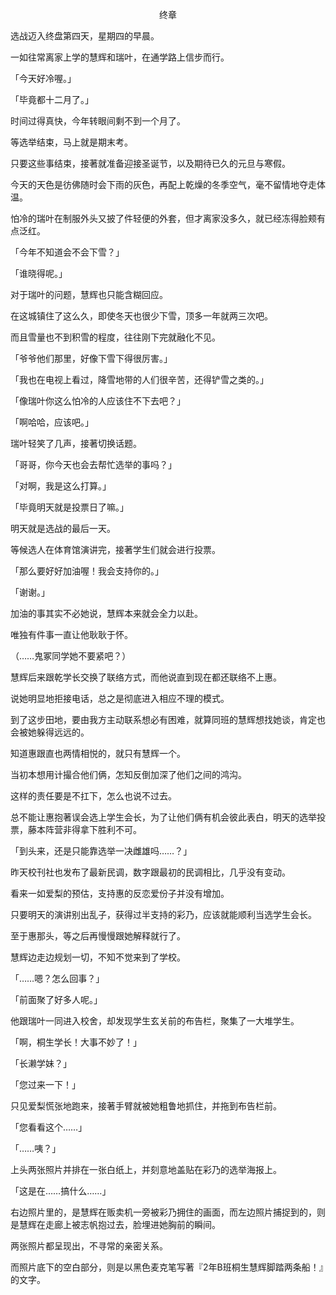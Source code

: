 <p align="center">终章</p>

选战迈入终盘第四天，星期四的早晨。

一如往常离家上学的慧辉和瑞叶，在通学路上信步而行。

「今天好冷喔。」

「毕竟都十二月了。」

时间过得真快，今年转眼间剩不到一个月了。

等选举结束，马上就是期末考。

只要这些事结束，接著就准备迎接圣诞节，以及期待已久的元旦与寒假。

今天的天色是彷佛随时会下雨的灰色，再配上乾燥的冬季空气，毫不留情地夺走体温。

怕冷的瑞叶在制服外头又披了件轻便的外套，但才离家没多久，就已经冻得脸颊有点泛红。

「今年不知道会不会下雪？」

「谁晓得呢。」

对于瑞叶的问题，慧辉也只能含糊回应。

在这城镇住了这么久，即使冬天也很少下雪，顶多一年就两三次吧。

而且雪量也不到积雪的程度，往往刚下完就融化不见。

「爷爷他们那里，好像下雪下得很厉害。」

「我也在电视上看过，降雪地带的人们很辛苦，还得铲雪之类的。」

「像瑞叶你这么怕冷的人应该住不下去吧？」

「啊哈哈，应该吧。」

瑞叶轻笑了几声，接著切换话题。

「哥哥，你今天也会去帮忙选举的事吗？」

「对啊，我是这么打算。」

「毕竟明天就是投票日了嘛。」

明天就是选战的最后一天。

等候选人在体育馆演讲完，接著学生们就会进行投票。

「那么要好好加油喔！我会支持你的。」

「谢谢。」

加油的事其实不必她说，慧辉本来就会全力以赴。

唯独有件事一直让他耿耿于怀。

（……鬼冢同学她不要紧吧？）

慧辉后来跟乾学长交换了联络方式，而他说直到现在都还联络不上惠。

说她明显地拒接电话，总之是彻底进入相应不理的模式。

到了这步田地，要由我方主动联系想必有困难，就算同班的慧辉想找她谈，肯定也会被她躲得远远的。

知道惠跟直也两情相悦的，就只有慧辉一个。

当初本想用计撮合他们俩，怎知反倒加深了他们之间的鸿沟。

这样的责任要是不扛下，怎么也说不过去。

总不能让惠抱著误会选上学生会长，为了让他们俩有机会彼此表白，明天的选举投票，藤本阵营非得拿下胜利不可。

「到头来，还是只能靠选举一决雌雄吗……？」

昨天校刊社也发布了最新民调，数字跟最初的民调相比，几乎没有变动。

看来一如爱梨的预估，支持惠的反恋爱份子并没有增加。

只要明天的演讲别出乱子，获得过半支持的彩乃，应该就能顺利当选学生会长。

至于惠那头，等之后再慢慢跟她解释就行了。

慧辉边走边规划一切，不知不觉来到了学校。

「……嗯？怎么回事？」

「前面聚了好多人呢。」

他跟瑞叶一同进入校舍，却发现学生玄关前的布告栏，聚集了一大堆学生。

「啊，桐生学长！大事不妙了！」

「长濑学妹？」

「您过来一下！」

只见爱梨慌张地跑来，接著手臂就被她粗鲁地抓住，并拖到布告栏前。

「您看看这个……」

「……咦？」

上头两张照片并排在一张白纸上，并刻意地盖贴在彩乃的选举海报上。

「这是在……搞什么……」

右边照片里的，是慧辉在贩卖机一旁被彩乃拥住的画面，而左边照片捕捉到的，则是慧辉在走廊上被志帆抱过去，脸埋进她胸前的瞬间。

两张照片都呈现出，不寻常的亲密关系。

而照片底下的空白部分，则是以黑色麦克笔写著『2年B班桐生慧辉脚踏两条船！』的文字。

